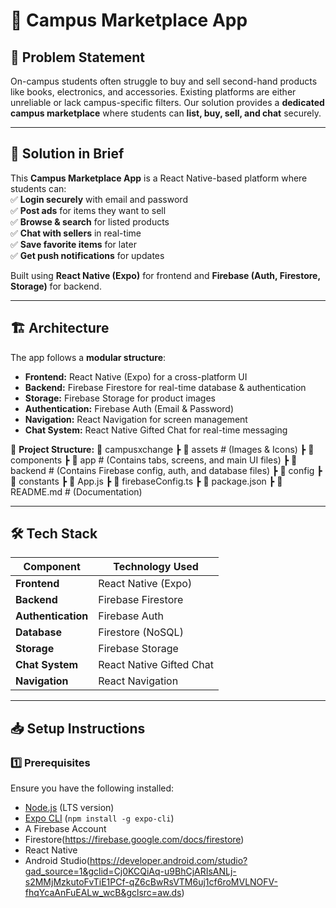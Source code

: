 # 📱 Campus Marketplace App  

## 📝 Problem Statement  
On-campus students often struggle to buy and sell second-hand products like books, electronics, and accessories. Existing platforms are either unreliable or lack campus-specific filters. Our solution provides a **dedicated campus marketplace** where students can **list, buy, sell, and chat** securely.  

---

## 🚀 Solution in Brief  
This **Campus Marketplace App** is a React Native-based platform where students can:  
✅ **Login securely** with email and password  
✅ **Post ads** for items they want to sell  
✅ **Browse & search** for listed products  
✅ **Chat with sellers** in real-time  
✅ **Save favorite items** for later  
✅ **Get push notifications** for updates  

Built using **React Native (Expo)** for frontend and **Firebase (Auth, Firestore, Storage)** for backend.  

---

## 🏗️ Architecture  
The app follows a **modular structure**:  

- **Frontend:** React Native (Expo) for a cross-platform UI  
- **Backend:** Firebase Firestore for real-time database & authentication  
- **Storage:** Firebase Storage for product images  
- **Authentication:** Firebase Auth (Email & Password)  
- **Navigation:** React Navigation for screen management  
- **Chat System:** React Native Gifted Chat for real-time messaging  


📁 **Project Structure:**
📂 campusxchange
┣ 📂 assets # (Images & Icons)
┣ 📂 components
┣ 📂 app # (Contains tabs, screens, and main UI files)
┣ 📂 backend # (Contains Firebase config, auth, and database files)
┣ 📂 config
┣ 📂 constants
┣ 📜 App.js
┣ 📜 firebaseConfig.ts
┣ 📜 package.json
┣ 📜 README.md # (Documentation)

---

## 🛠 Tech Stack  
| Component        | Technology Used |
|-----------------|----------------|
| **Frontend**    | React Native (Expo) |
| **Backend**     | Firebase Firestore |
| **Authentication** | Firebase Auth |
| **Database**    | Firestore (NoSQL) |
| **Storage**     | Firebase Storage |
| **Chat System** | React Native Gifted Chat |
| **Navigation**  | React Navigation |

---

## 📥 Setup Instructions  

### 1️⃣ Prerequisites  
Ensure you have the following installed:  
- [Node.js](https://nodejs.org/) (LTS version)  
- [Expo CLI](https://docs.expo.dev/get-started/installation/) (`npm install -g expo-cli`)  
- A Firebase Account
- Firestore(https://firebase.google.com/docs/firestore)
- React Native
- Android Studio(https://developer.android.com/studio?gad_source=1&gclid=Cj0KCQiAq-u9BhCjARIsANLj-s2MMjMzkutoFvTiE1PCf-qZ6cBwRsVTM6uj1cf6roMVLNOFV-fhqYcaAnFuEALw_wcB&gclsrc=aw.ds)

